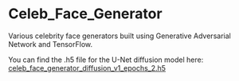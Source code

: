 # Celeb_Face_Generator
Various celebrity face generators built using Generative Adversarial Network and TensorFlow.

You can find the .h5 file for the U-Net diffusion model here: <a href="https://drive.google.com/file/d/1ubz4rtj6XkqgTHrPVi-fN2HCNiKyKKMy/view?usp=sharing" target="_blank">celeb_face_generator_diffusion_v1_epochs_2.h5</a>
